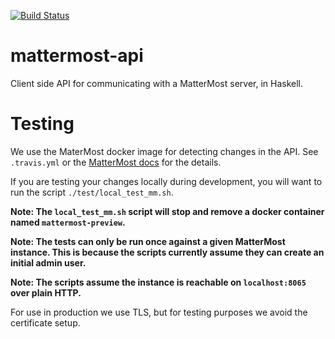 [![Build
Status](https://travis-ci.org/matterhorn-chat/mattermost-api.svg?branch=master)](https://travis-ci.org/matterhorn-chat/mattermost-api)
# mattermost-api
Client side API for communicating with a MatterMost server, in Haskell.

# Testing

We use the MaterMost docker image for detecting changes in the API. See
`.travis.yml` or the [MatterMost
docs](https://docs.mattermost.com/install/docker-local-machine.html#one-line-docker-install)
for the details.

If you are testing your changes locally during development, you will want to run
the script `./test/local_test_mm.sh`.

**Note: The `local_test_mm.sh` script will stop and remove a docker container
named `mattermost-preview`.**

**Note: The tests can only be run once against a given MatterMost instance. This
is because the scripts currently assume they can create an initial admin user.**

**Note: The scripts assume the instance is reachable on `localhost:8065` over plain
HTTP.**

For use in production we use TLS, but for testing purposes we avoid the
certificate setup.
